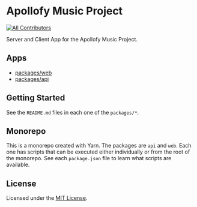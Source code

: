 # Apollofy Music Project

<!-- ALL-CONTRIBUTORS-BADGE:START - Do not remove or modify this section -->
[![All Contributors](https://img.shields.io/badge/all_contributors-3-orange.svg?style=flat-square)](#contributors-)
<!-- ALL-CONTRIBUTORS-BADGE:END -->

Server and Client App for the Apollofy Music Project.

## Apps

- [packages/web](packages/web/README.md)
- [packages/api](packages/api/README.md)

## Getting Started

See the `README.md` files in each one of the `packages/*`.

## Monorepo

This is a monorepo created with Yarn. The packages are `api` and `web`. Each one
has scripts that can be executed either individually or from the root of the
monorepo. See each `package.json` file to learn what scripts are available.

## License

Licensed under the [MIT License](./LICENSE).
